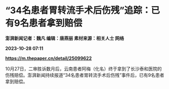 # “34名患者胃转流手术后伤残”追踪：已有9名患者拿到赔偿
**澎湃新闻记者：魏凡 编辑：唐燕丽 素材来源：相关人士 网络**

**2023-10-28 07:11**

**https://m.thepaper.cn/detail/25099622**

10月27日，二审胜诉数月后，云南患者阿梅（化名）终于拿到了长沙泰和医院的伤残赔偿。澎湃新闻持续报道“34名患者胃转流手术后伤残”事件后，已有9名患者拿到赔偿。